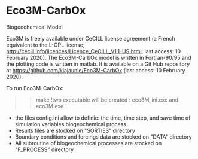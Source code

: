 # Eco3M-CarbOx
Biogeochemical Model

Eco3M is freely available under CeCILL license agreement (a French equivalent to the L-GPL license; 
http://cecill.info/licences/Licence_CeCILL_V1.1-US.html; last access: 10 February 2020). 
The Eco3M-CarbOx model is written in Fortran-90/95 and the plotting code is written in matlab. 
It is available on a Git Hub repository at https://github.com/klajaunie/Eco3M-CarbOx (last access: 10 February 2020).

To run Eco3M-CarbOx:
>> make !two executable will be created : eco3M_ini.exe and eco3M.exe
- the files config.ini allow to definie:
    the time, time step, and save time of simulation
    variables 
    biogeochemical process 
- Results files are stocked on "SORTIES" directory
- Boundary conditions and forcings data are stocked on "DATA" directory
- All subroutine of biogeochemical processes are stocked on "F_PROCESS" directory 

